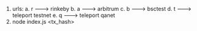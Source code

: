 1. urls:
    a. r ---> rinkeby
    b. a ---> arbitrum
    c. b ---> bsctest
    d. t ---> teleport testnet
    e. q ---> teleport qanet
2. node index.js <urls> <tx_hash>